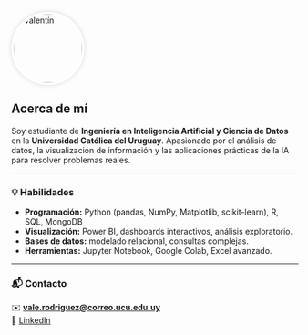 <img src="https://drive.google.com/uc?export=view&id=1-n9gUav1FFPMQGNrH390TYvw1hSGkUCr"
     alt="Valentín"
     style="width:120px; height:120px; object-fit:cover; border-radius:50%; border:4px solid #fff; box-shadow:0 0 8px rgba(0,0,0,.15);">


</div>

  <div>
    <h2>Acerca de mí</h2>
    <p>
      Soy estudiante de <strong>Ingeniería en Inteligencia Artificial y Ciencia de Datos</strong> en la <strong>Universidad Católica del Uruguay</strong>.  
      Apasionado por el análisis de datos, la visualización de información y las aplicaciones prácticas de la IA para resolver problemas reales.
    </p>
  </div>

</div>

---

### 💡 Habilidades  
- **Programación:** Python (pandas, NumPy, Matplotlib, scikit-learn), R, SQL, MongoDB  
- **Visualización:** Power BI, dashboards interactivos, análisis exploratorio.
- **Bases de datos:** modelado relacional, consultas complejas.
- **Herramientas:** Jupyter Notebook, Google Colab, Excel avanzado.

---

### 📬 Contacto  
✉️ **vale.rodriguez@correo.ucu.edu.uy**  
🔗 [LinkedIn](www.linkedin.com/in/valentín-rodríguez-machado-39a315242/)
